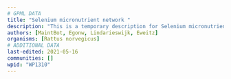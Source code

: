 ```yaml
---
# GPML DATA
title: "Selenium micronutrient network "
description: "This is a temporary description for Selenium micronutrient network "
authors: [MaintBot, Egonw, Lindarieswijk, Eweitz]
organisms: [Rattus norvegicus]
# ADDITIONAL DATA
last-edited: 2021-05-16
communities: []
wpid: "WP1310"
---
```


